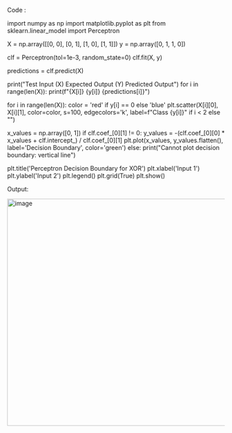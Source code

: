 Code :

import numpy as np
import matplotlib.pyplot as plt
from sklearn.linear_model import Perceptron

X = np.array([[0, 0], [0, 1], [1, 0], [1, 1]])
y = np.array([0, 1, 1, 0])  

clf = Perceptron(tol=1e-3, random_state=0)
clf.fit(X, y)

predictions = clf.predict(X)

print("Test Input (X)  Expected Output (Y)  Predicted Output")
for i in range(len(X)):
    print(f"{X[i]}           {y[i]}                  {predictions[i]}")

for i in range(len(X)):
    color = 'red' if y[i] == 0 else 'blue'
    plt.scatter(X[i][0], X[i][1], color=color, s=100, edgecolors='k', label=f"Class {y[i]}" if i < 2 else "")

x_values = np.array([0, 1])
if clf.coef_[0][1] != 0:
    y_values = -(clf.coef_[0][0] * x_values + clf.intercept_) / clf.coef_[0][1]
    plt.plot(x_values, y_values.flatten(), label='Decision Boundary', color='green')
else:
    print("Cannot plot decision boundary: vertical line")

plt.title('Perceptron Decision Boundary for XOR')
plt.xlabel('Input 1')
plt.ylabel('Input 2')
plt.legend()
plt.grid(True)
plt.show()

Output:

<img width="587" height="526" alt="image" src="https://github.com/user-attachments/assets/35883b9d-6dc1-40d8-a2ae-dec5b11f276c" />
